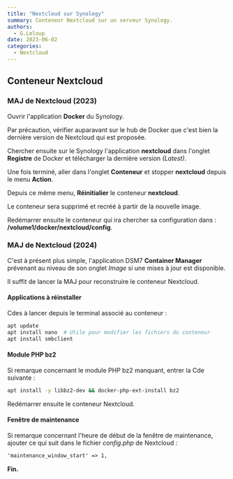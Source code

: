 ```yaml
---
title: "Nextcloud sur Synology"
summary: Conteneur Nextcloud sur un serveur Synology.
authors: 
  - G.Leloup
date: 2023-06-02
categories: 
  - Nextcloud
---
```


## Conteneur Nextcloud

### MAJ de Nextcloud (2023)

Ouvrir l'application **Docker** du Synology.

Par précaution, vérifier auparavant sur le hub de Docker que c'est bien la dernière version de Nextcloud qui est proposée.

Chercher ensuite sur le Synology l'application **nextcloud** dans l'onglet **Registre** de Docker et télécharger la dernière version *(Latest)*.

Une fois terminé, aller dans l'onglet **Conteneur** et stopper **nextcloud** depuis le menu **Action**.

Depuis ce même menu, **Réinitialier** le conteneur **nextcloud**.

Le conteneur sera supprimé et recréé à partir de la nouvelle image.

Redémarrer ensuite le conteneur qui ira chercher sa configuration dans :  
**/volume1/docker/nextcloud/config**.

### MAJ de Nextcloud (2024)

<!-- more -->

C'est à présent plus simple, l'application DSM7 **Container Manager** prévenant au niveau de son onglet *Image* si une mises à jour est disponible.

Il suffit de lancer la MAJ pour reconstruire le conteneur Nextcloud.

#### Applications à réinstaller

Cdes à lancer depuis le terminal associé au conteneur :

```bash
apt update
apt install nano  # Utile pour modifier les fichiers du conteneur
apt install smbclient
```

#### Module PHP bz2

Si remarque concernant le module PHP bz2 manquant, entrer la Cde suivante :

```bash
apt install -y libbz2-dev && docker-php-ext-install bz2
```

Redémarrer ensuite le conteneur Nextcloud.

#### Fenêtre de maintenance

Si remarque concernant l'heure de début de la fenêtre de maintenance, ajouter ce qui suit dans le fichier *config.php*  de Nextcloud :

```markdown
'maintenance_window_start' => 1,
```

**Fin.**
